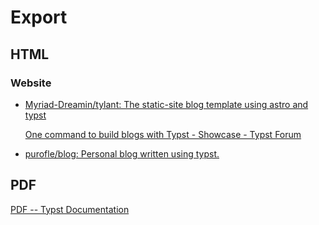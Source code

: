 # Export
## HTML
### Website
- [Myriad-Dreamin/tylant: The static-site blog template using astro and typst](https://github.com/Myriad-Dreamin/tylant)

  [One command to build blogs with Typst - Showcase - Typst Forum](https://forum.typst.app/t/one-command-to-build-blogs-with-typst/4388)
- [purofle/blog: Personal blog written using typst.](https://github.com/purofle/blog)

## PDF
[PDF -- Typst Documentation](https://typst.app/docs/reference/pdf/)
